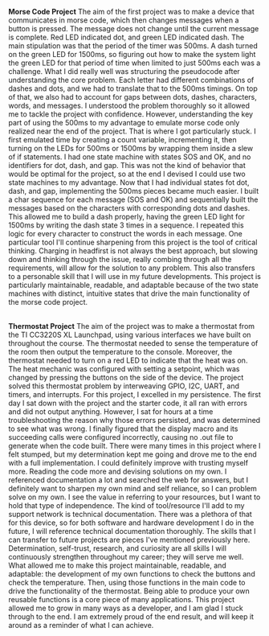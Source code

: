 <b>Morse Code Project</b>
The aim of the first project was to make a device that communicates in morse code, which then changes messages when a button is pressed. The message does not change until the current message is complete. Red LED indicated dot, and green LED indicated dash.
The main stipulation was that the period of the timer was 500ms. A dash turned on the green LED for 1500ms, so figuring out how to make the system light the green LED for that period of time when limited to just 500ms each was a challenge. What I did really well was structuring the pseudocode after understanding the core problem. Each letter had different combinations of dashes and dots, and we had to translate that to the 500ms timings. On top of that, we also had to account for gaps between dots, dashes, characters, words, and messages. I understood the problem thoroughly so it allowed me to tackle the project with confidence. However, understanding the key part of using the 500ms to my advantage to emulate morse code only realized near the end of the project. That is where I got particularly stuck. I first emulated time by creating a count variable, incrementing it, then turning on the LEDs for 500ms or 1500ms by wrapping them inside a slew of if statements. I had one state machine with states SOS and OK, and no identifiers for dot, dash, and gap. This was not the kind of behavior that would be optimal for the project, so at the end I devised I could use two state machines to my advantage. Now that I had individual states fot dot, dash, and gap, implementing the 500ms pieces became much easier. I built a char sequence for each message (SOS and OK) and sequentially built the messages based on the characters with corresponding dots and dashes. This allowed me to build a dash properly, having the green LED light for 1500ms by writing the dash state 3 times in a sequence. I repeated this logic for every character to construct the words in each message. One particular tool I'll continue sharpening from this project is the tool of critical thinking. Charging in headfirst is not always the best approach, but slowing down and thinking through the issue, really combing through all the requirements, will allow for the solution to any problem. This also transfers to a personable skill that I will use in my future developments. This project is particularly maintainable, readable, and adaptable because of the two state machines with distinct, intuitive states that drive the main functionality of the morse code project.


<br>
<b>Thermostat Project</b>
The aim of the project was to make a thermostat from the TI CC3220S XL Launchpad, using various interfaces we have built on throughout the course.
The thermostat needed to sense the temperature of the room then output the temperature to the console. Moreover, the thermostat needed to turn on a red LED to indicate that the heat was on. The heat mechanic was configured with setting a setpoint, which was changed by pressing the buttons on the side of the device. The project solved this thermostat problem by interweaving GPIO, I2C, UART, and timers, and interrupts.
For this project, I excelled in my persistence. The first day I sat down with the project and the starter code, it all ran with errors and did not output anything. However, I sat for hours at a time troubleshooting the reason why those errors persisted, and was determined to see what was wrong. I finally figured that the display macro and its succeeding calls were configured incorrectly, causing no .out file to generate when the code built. There were many times in this project where I felt stumped, but my determination kept me going and drove me to the end with a full implementation.
I could definitely improve with trusting myself more. Reading the code more and devising solutions on my own. I referenced documentation a lot and searched the web for answers, but I definitely want to sharpen my own mind and self reliance, so I can problem solve on my own. I see the value in referring to your resources, but I want to hold that type of independence.
The kind of tool/resource I'll add to my support network is technical documentation. There was a plethora of that for this device, so for both software and hardware development I do in the future, I will reference technical documentation thoroughly.
The skills that I can transfer to future projects are pieces I've mentioned previously here. Determination, self-trust, research, and curiosity are all skills I will continuously strengthen throughout my career; they will serve me well.
What allowed me to make this project maintainable, readable, and adaptable: the development of my own functions to check the buttons and check the temperature. Then, using those functions in the main code to drive the functionality of the thermostat. Being able to produce your own reusable functions is a core piece of many applications.
This project allowed me to grow in many ways as a developer, and I am glad I stuck through to the end. I am extremely proud of the end result, and will keep it around as a reminder of what I can achieve.
